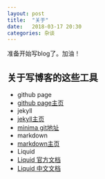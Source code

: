 ```yaml
---
layout: post
title:  "关于"
date:   2018-03-17 20:30
categories: 杂谈
---
```

准备开始写blog了。加油！

## 关于写博客的这些工具
- github page
 - [github page主页](https://pages.github.com/)
- jekyll
 - [jekyll主页](https://www.jekyll.com.cn/docs/home/)
 - [minima git地址](https://github.com/jekyll/minima)
- markdown
 - [markdown主页](https://www.appinn.com/markdown/)
- Liquid
 - [Liquid 官方文档](https://help.shopify.com/themes/liquid/basics)
 - [Liquid 中文文档](https://liquid.bootcss.com/)
